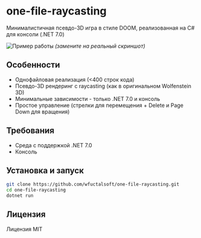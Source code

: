 # one-file-raycasting

Минималистичная псевдо-3D игра в стиле DOOM, реализованная на C# для консоли (.NET 7.0)

![Пример работы](https://example.com/screenshot.png) *(замените на реальный скриншот)*

## Особенности

- Однофайловая реализация (<400 строк кода)
- Псевдо-3D рендеринг с raycasting (как в оригинальном Wolfenstein 3D)
- Минимальные зависимости - только .NET 7.0 и консоль
- Простое управление (стрелки для перемещения + Delete и Page Down для вращения)

## Требования

- Среда с поддержкой .NET 7.0
- Консоль

## Установка и запуск

```bash
git clone https://github.com/wfuctalsoft/one-file-raycasting.git
cd one-file-raycasting
dotnet run
```

## Лицензия
Лицензия MIT
